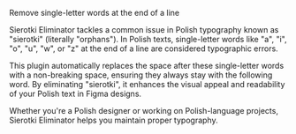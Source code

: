 Remove single-letter words at the end of a line

Sierotki Eliminator tackles a common issue in Polish typography known as "sierotki" (literally "orphans"). In Polish texts, single-letter words like "a", "i", "o", "u", "w", or "z" at the end of a line are considered typographic errors.

This plugin automatically replaces the space after these single-letter words with a non-breaking space, ensuring they always stay with the following word. By eliminating "sierotki", it enhances the visual appeal and readability of your Polish text in Figma designs.

Whether you're a Polish designer or working on Polish-language projects, Sierotki Eliminator helps you maintain proper typography.
